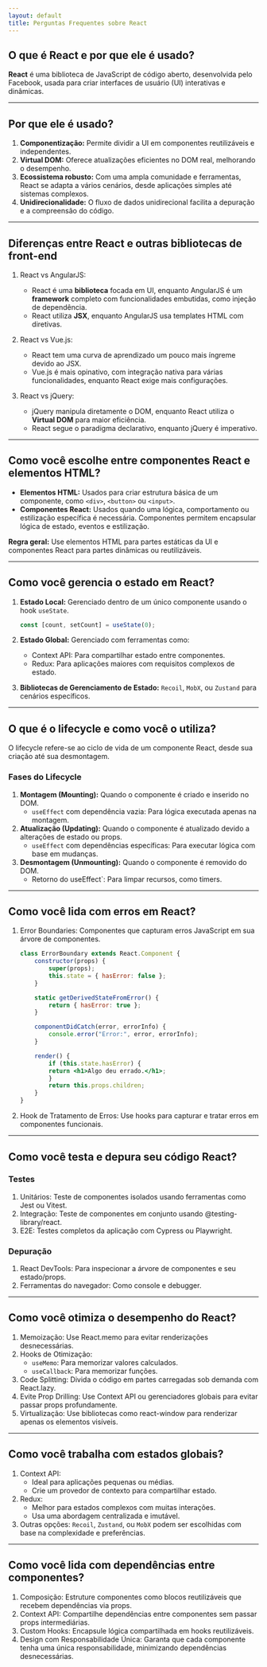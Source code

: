 ```yaml
---
layout: default
title: Perguntas Frequentes sobre React
---
```


## O que é React e por que ele é usado?

**React** é uma biblioteca de JavaScript de código aberto, desenvolvida pelo Facebook, usada para criar interfaces de usuário (UI) interativas e dinâmicas.

---

## Por que ele é usado?

1. **Componentização:** Permite dividir a UI em componentes reutilizáveis e independentes.
2. **Virtual DOM:** Oferece atualizações eficientes no DOM real, melhorando o desempenho.
3. **Ecossistema robusto:** Com uma ampla comunidade e ferramentas, React se adapta a vários cenários, desde aplicações simples até sistemas complexos.
4. **Unidirecionalidade:** O fluxo de dados unidirecional facilita a depuração e a compreensão do código.

---

## Diferenças entre React e outras bibliotecas de front-end

1. React vs AngularJS:
   - React é uma **biblioteca** focada em UI, enquanto AngularJS é um **framework** completo com funcionalidades embutidas, como injeção de dependência.
   - React utiliza **JSX**, enquanto AngularJS usa templates HTML com diretivas.

2. React vs Vue.js:
   - React tem uma curva de aprendizado um pouco mais íngreme devido ao JSX.
   - Vue.js é mais opinativo, com integração nativa para várias funcionalidades, enquanto React exige mais configurações.

3. React vs jQuery:
   - jQuery manipula diretamente o DOM, enquanto React utiliza o **Virtual DOM** para maior eficiência.
   - React segue o paradigma declarativo, enquanto jQuery é imperativo.

---

## Como você escolhe entre componentes React e elementos HTML?

- **Elementos HTML:** Usados para criar estrutura básica de um componente, como `<div>`, `<button>` ou `<input>`.
- **Componentes React:** Usados quando uma lógica, comportamento ou estilização específica é necessária. Componentes permitem encapsular lógica de estado, eventos e estilização.

**Regra geral:** Use elementos HTML para partes estáticas da UI e componentes React para partes dinâmicas ou reutilizáveis.

---

## Como você gerencia o estado em React?

1. **Estado Local:** Gerenciado dentro de um único componente usando o hook `useState`.

   ```javascript
   const [count, setCount] = useState(0);
   ```

2. **Estado Global:** Gerenciado com ferramentas como:
    - Context API: Para compartilhar estado entre componentes.
    - Redux: Para aplicações maiores com requisitos complexos de estado.

3. **Bibliotecas de Gerenciamento de Estado:** `Recoil`, `MobX`, ou `Zustand` para cenários específicos.

---

## O que é o lifecycle e como você o utiliza?

O lifecycle refere-se ao ciclo de vida de um componente React, desde sua criação até sua desmontagem.

### Fases do Lifecycle

1. **Montagem (Mounting):** Quando o componente é criado e inserido no DOM.
    - `useEffect` com dependência vazia: Para lógica executada apenas na montagem.
2. **Atualização (Updating):** Quando o componente é atualizado devido a alterações de estado ou props.
    - `useEffect` com dependências específicas: Para executar lógica com base em mudanças.
3. **Desmontagem (Unmounting):** Quando o componente é removido do DOM.
    - Retorno do useEffect`: Para limpar recursos, como timers.

---

## Como você lida com erros em React?

1. Error Boundaries: Componentes que capturam erros JavaScript em sua árvore de componentes.

    ```jsx
    class ErrorBoundary extends React.Component {
        constructor(props) {
            super(props);
            this.state = { hasError: false };
        }

        static getDerivedStateFromError() {
            return { hasError: true };
        }

        componentDidCatch(error, errorInfo) {
            console.error("Error:", error, errorInfo);
        }

        render() {
            if (this.state.hasError) {
            return <h1>Algo deu errado.</h1>;
            }
            return this.props.children;
        }
    }
    ```

2. Hook de Tratamento de Erros: Use hooks para capturar e tratar erros em componentes funcionais.

---

## Como você testa e depura seu código React?

### Testes

1. Unitários: Teste de componentes isolados usando ferramentas como Jest ou Vitest.
2. Integração: Teste de componentes em conjunto usando @testing-library/react.
3. E2E: Testes completos da aplicação com Cypress ou Playwright.

### Depuração

1. React DevTools: Para inspecionar a árvore de componentes e seu estado/props.
2. Ferramentas do navegador: Como console e debugger.

---

## Como você otimiza o desempenho do React?

1. Memoização: Use React.memo para evitar renderizações desnecessárias.
2. Hooks de Otimização:
    - `useMemo`: Para memorizar valores calculados.
    - `useCallback`: Para memorizar funções.
3. Code Splitting: Divida o código em partes carregadas sob demanda com React.lazy.
4. Evite Prop Drilling: Use Context API ou gerenciadores globais para evitar passar props profundamente.
5. Virtualização: Use bibliotecas como react-window para renderizar apenas os elementos visíveis.

---

## Como você trabalha com estados globais?

1. Context API:
    - Ideal para aplicações pequenas ou médias.
    - Crie um provedor de contexto para compartilhar estado.
2. Redux:
    - Melhor para estados complexos com muitas interações.
    - Usa uma abordagem centralizada e imutável.
3. Outras opções: `Recoil`, `Zustand`, ou `MobX` podem ser escolhidas com base na complexidade e preferências.

---

## Como você lida com dependências entre componentes?

1. Composição: Estruture componentes como blocos reutilizáveis que recebem dependências via props.
2. Context API: Compartilhe dependências entre componentes sem passar props intermediárias.
3. Custom Hooks: Encapsule lógica compartilhada em hooks reutilizáveis.
4. Design com Responsabilidade Única: Garanta que cada componente tenha uma única responsabilidade, minimizando dependências desnecessárias.

